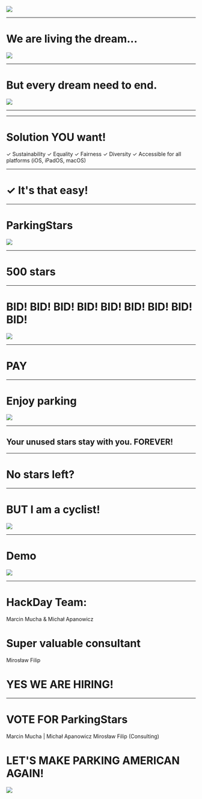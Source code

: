 
![](./img/cat.png)

---

# We are living the dream...
![](./img/free-parking.jpeg)

---

# But every dream need to end.
![](./img/parking.jpeg)

---

---

# Solution YOU want!
✓ Sustainability
✓ Equality
✓ Fairness
✓ Diversity
✓ Accessible for all platforms (iOS, iPadOS, macOS)

---

# ✓ It's that easy!

---

# ParkingStars
![](./img/park.jpg)

---

# 500 stars

---

# BID! BID! BID! BID! BID! BID! BID! BID! BID!
![](./img/things.jpg)

---

# PAY

---

# Enjoy parking
![](./img/vw.jpeg)

---

## Your unused stars stay with you. FOREVER!

---

# No stars left?

---

# BUT I am a cyclist!
![](./img/bike.jpg)

---

# Demo
![](./img/dino.jpg)

---

# HackDay Team:
Marcin Mucha & Michał Apanowicz
# Super valuable consultant
Mirosław Filip
# YES WE ARE HIRING!

---

# VOTE FOR ParkingStars
Marcin Mucha | Michał Apanowicz
Mirosław Filip (Consulting)

# LET'S MAKE PARKING AMERICAN AGAIN!

![](./img/hero.png)
